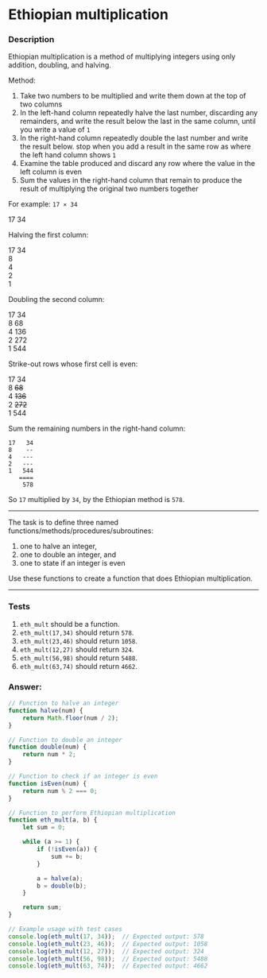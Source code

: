 # Ethiopian multiplication

### Description

Ethiopian multiplication is a method of multiplying integers using only addition, doubling, and halving.

Method:

1. Take two numbers to be multiplied and write them down at the top of two columns
2. In the left-hand column repeatedly halve the last number, discarding any remainders, and write the result below the last in the same column, until you write a value of `1`
3. In the right-hand column repeatedly double the last number and write the result below. stop when you add a result in the same row as where the left hand column shows `1`
4. Examine the table produced and discard any row where the value in the left column is even
5. Sum the values in the right-hand column that remain to produce the result of multiplying the original two numbers together

For example: `17 × 34`

17   34

Halving the first column:

17      34 <br>
8 <br>
4 <br>
2 <br>
1

Doubling the second column:

17   34 <br>
8    68 <br>
4   136 <br>
2   272 <br>
1   544 

Strike-out rows whose first cell is even:

17   34 <br>
8    <strike>68</strike> <br>
4   <strike>136</strike> <br>
2   <strike>272</strike> <br>
1   544

Sum the remaining numbers in the right-hand column:
```
17   34
8    --
4   ---
2   ---
1   544
   ====
    578
```
So `17` multiplied by `34`, by the Ethiopian method is `578`.

---

The task is to define three named functions/methods/procedures/subroutines:

1. one to halve an integer,
2. one to double an integer, and
3. one to state if an integer is even

Use these functions to create a function that does Ethiopian multiplication.

---

### Tests

1. `eth_mult` should be a function.
2. `eth_mult(17,34)` should return `578`.
3. `eth_mult(23,46)` should return `1058`.
4. `eth_mult(12,27)` should return `324`.
5. `eth_mult(56,98)` should return `5488`.
6. `eth_mult(63,74)` should return `4662`.

### Answer:

```javascript
// Function to halve an integer
function halve(num) {
    return Math.floor(num / 2);
}

// Function to double an integer
function double(num) {
    return num * 2;
}

// Function to check if an integer is even
function isEven(num) {
    return num % 2 === 0;
}

// Function to perform Ethiopian multiplication
function eth_mult(a, b) {
    let sum = 0;

    while (a >= 1) {
        if (!isEven(a)) {
            sum += b;
        }

        a = halve(a);
        b = double(b);
    }

    return sum;
}

// Example usage with test cases
console.log(eth_mult(17, 34));  // Expected output: 578
console.log(eth_mult(23, 46));  // Expected output: 1058
console.log(eth_mult(12, 27));  // Expected output: 324
console.log(eth_mult(56, 98));  // Expected output: 5488
console.log(eth_mult(63, 74));  // Expected output: 4662
```